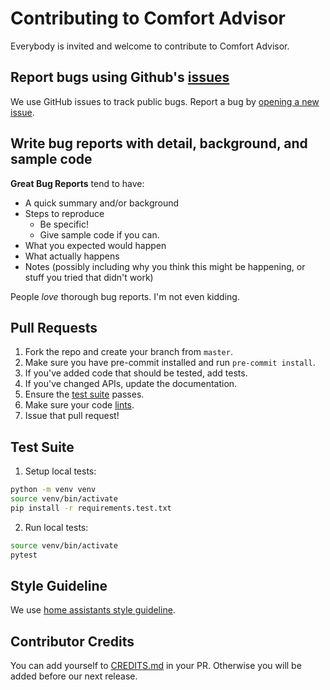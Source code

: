 # Contributing to Comfort Advisor
Everybody is invited and welcome to contribute to Comfort Advisor.

## Report bugs using Github's [issues](https://github.com/lymanepp/ha-comfort-advisor/issues)
We use GitHub issues to track public bugs. Report a bug by [opening a new issue](https://github.com/lymanepp/ha-comfort-advisor/issues/new/choose).

## Write bug reports with detail, background, and sample code

**Great Bug Reports** tend to have:

- A quick summary and/or background
- Steps to reproduce
  - Be specific!
  - Give sample code if you can.
- What you expected would happen
- What actually happens
- Notes (possibly including why you think this might be happening, or stuff you tried that didn't work)

People *love* thorough bug reports. I'm not even kidding.

## Pull Requests
1. Fork the repo and create your branch from `master`.
2. Make sure you have pre-commit installed and run `pre-commit install`.
3. If you've added code that should be tested, add tests.
4. If you've changed APIs, update the documentation.
5. Ensure the [test suite](#test-suite) passes.
6. Make sure your code [lints](#style-guideline).
7. Issue that pull request!

## Test Suite
 1. Setup local tests:
```bash
python -m venv venv
source venv/bin/activate
pip install -r requirements.test.txt
```
2. Run local tests:
```bash
source venv/bin/activate
pytest
```

## Style Guideline
We use [home assistants style guideline](https://developers.home-assistant.io/docs/development_guidelines).

## Contributor Credits
You can add yourself to [CREDITS.md](CREDITS.md) in your PR. Otherwise you will be added before our next release.
